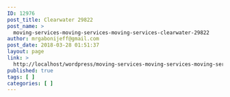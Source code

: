 ```yaml
---
ID: 12976
post_title: Clearwater 29822
post_name: >
  moving-services-moving-services-moving-services-clearwater-29822
author: mrgabonijeff@gmail.com
post_date: 2018-03-28 01:51:37
layout: page
link: >
  http://localhost/wordpress/moving-services-moving-services-moving-services-clearwater-29822/
published: true
tags: [ ]
categories: [ ]
---
```

